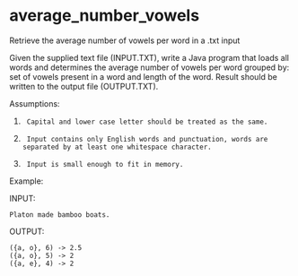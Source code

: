 # average_number_vowels
Retrieve the average number of vowels per word in a .txt input

Given the supplied text file (INPUT.TXT), write a Java program that loads all words and determines the average number of vowels per word grouped by:
set of vowels present in a word and length of the word. Result should be written to the output file (OUTPUT.TXT).

Assumptions:
1.      Capital and lower case letter should be treated as the same.
2.      Input contains only English words and punctuation, words are separated by at least one whitespace character.
3.      Input is small enough to fit in memory.

Example:

INPUT:
```
Platon made bamboo boats.
```

OUTPUT:
```
({a, o}, 6) -> 2.5
({a, o}, 5) -> 2
({a, e}, 4) -> 2
```
